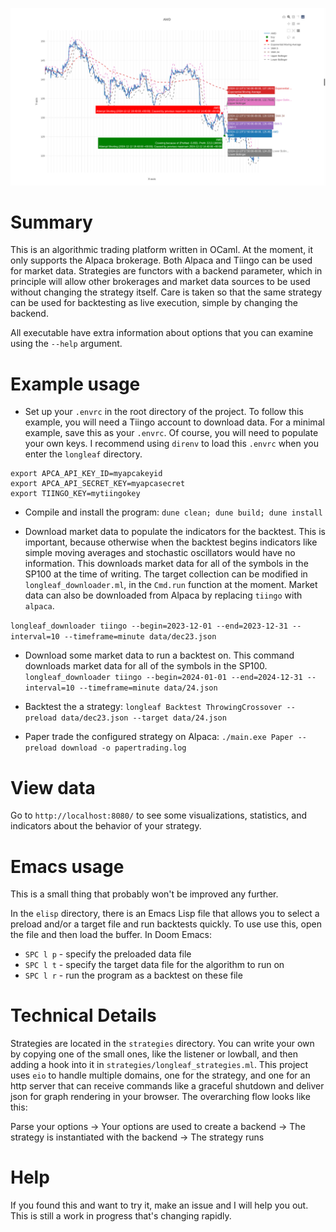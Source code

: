 ![Longleaf](static/screenshot.png)

# Summary

This is an algorithmic trading platform written in OCaml.  At the moment, it only supports the Alpaca brokerage.  Both Alpaca and Tiingo can be used for market data.  Strategies are functors with a backend parameter, which in principle will allow other brokerages and market data sources to be used without changing the strategy itself.  Care is taken so that the same strategy can be used for backtesting as live execution, simple by changing the backend.

All executable have extra information about options that you can examine using the `--help` argument.

# Example usage

* Set up your `.envrc` in the root directory of the project.  To follow this example, you will need a Tiingo account to download data.  For a minimal example, save this as your `.envrc`.  Of course, you will need to populate your own keys.  I recommend using `direnv` to load this `.envrc` when you enter the `longleaf` directory.

```
export APCA_API_KEY_ID=myapcakeyid
export APCA_API_SECRET_KEY=myapcasecret
export TIINGO_KEY=mytiingokey
```

* Compile and install the program:
`dune clean; dune build; dune install`

* Download market data to populate the indicators for the backtest.  This is important, because otherwise when the backtest begins indicators like simple moving averages and stochastic oscillators would have no information.  This downloads market data for all of the symbols in the SP100 at the time of writing.  The target collection can be modified in `longleaf_downloader.ml`, in the `Cmd.run` function at the moment.  Market data can also be downloaded from Alpaca by replacing `tiingo` with `alpaca`.

`longleaf_downloader tiingo --begin=2023-12-01 --end=2023-12-31 --interval=10 --timeframe=minute data/dec23.json`

* Download some market data to run a backtest on.  This command downloads market data for all of the symbols in the SP100.
`longleaf_downloader tiingo --begin=2024-01-01 --end=2024-12-31 --interval=10 --timeframe=minute data/24.json`

* Backtest the a strategy:
`longleaf Backtest ThrowingCrossover --preload data/dec23.json --target data/24.json`

* Paper trade the configured strategy on Alpaca:
`./main.exe Paper --preload download -o papertrading.log`

# View data

Go to `http://localhost:8080/` to see some visualizations, statistics, and indicators about the behavior of your strategy.

# Emacs usage

This is a small thing that probably won't be improved any further.

In the `elisp` directory, there is an Emacs Lisp file that allows you to select a preload and/or a target file and run backtests quickly.  To use use this, open the file and then load the buffer. In Doom Emacs:

* `SPC l p` - specify the preloaded data file
* `SPC l t` - specify the target data file for the algorithm to run on
* `SPC l r` - run the program as a backtest on these file

# Technical Details

Strategies are located in the `strategies` directory.  You can write your own by copying one of the small ones, like the listener or lowball, and then adding a hook into it in `strategies/longleaf_strategies.ml`.  This project uses `eio` to handle multiple domains, one for the strategy, and one for an http server that can receive commands like a graceful shutdown and deliver json for graph rendering in your browser.  The overarching flow looks like this:

Parse your options -> Your options are used to create a backend -> The strategy is instantiated with the backend -> The strategy runs

# Help
If you found this and want to try it, make an issue and I will help you out.  This is still a work in progress that's changing rapidly.
